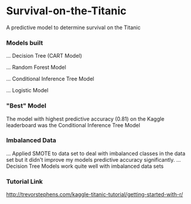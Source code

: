 # Survival-on-the-Titanic
A predictive model to determine survival on the Titanic

### Models built

... Decision Tree (CART Model)

... Random Forest Model

... Conditional Inference Tree Model

... Logistic Model

### "Best" Model
The model with highest predictive accuracy (0.81) on the Kaggle leaderboard was the Conditional Inference Tree Model

### Imbalanced Data
... Applied SMOTE to data set to deal with imbalanced classes in the data set but it didn't improve my models predictive accuracy significantly. 
... Decision Tree Models work quite well with imbalanced data sets

### Tutorial Link
http://trevorstephens.com/kaggle-titanic-tutorial/getting-started-with-r/
